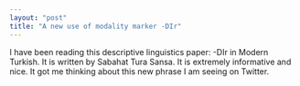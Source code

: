 ```yaml
---
layout: "post"
title: "A new use of modality marker -DIr"
---
```


I have been reading this descriptive linguistics paper: -DIr in Modern Turkish. 
It is written by Sabahat Tura Sansa. 
It is extremely informative and nice.
It got me thinking about this new phrase I am seeing on Twitter. 